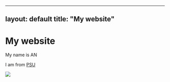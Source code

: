 ------
layout: default
title: "My website"
------

# My website

My name is AN

I am from [PSU](https://www.psu.edu)

![](https://upload.wikimedia.org/wikipedia/en/7/77/EricCartman.png)

